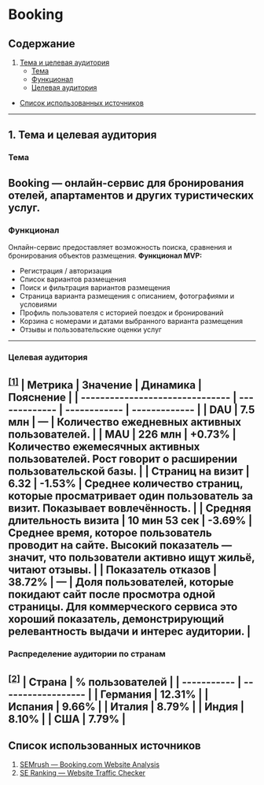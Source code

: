# Booking
## Содержание
1. [Тема и целевая аудитория](#тема-и-целевая-аудитория)  
   - [Тема](#тема)  
   - [Функционал](#функционал)  
   - [Целевая аудитория](#целевая-аудитория)  
- [Список использованных источников](#список-использованных-источников)
---
## 1. Тема и целевая аудитория
### Тема
**Booking** — онлайн-сервис для бронирования отелей, апартаментов и других туристических услуг.
---
### Функционал
Онлайн-сервис предоставляет возможность поиска, сравнения и бронирования объектов размещения.
**Функционал MVP:**
- Регистрация / авторизация  
- Список вариантов размещения  
- Поиск и фильтрация вариантов размещения  
- Страница варианта размещения с описанием, фотографиями и условиями  
- Профиль пользователя с историей поездок и бронирований  
- Корзина с номерами и датами выбранного варианта размещения  
- Отзывы и пользовательские оценки услуг  
---
### Целевая аудитория
<sup>[[1]](#1)</sup>
| **Метрика**                     | **Значение**  | **Динамика** | **Пояснение** |
| ------------------------------- | ------------- | ------------ | ------------- |
| **DAU**                         | 7.5 млн       | —            | Количество ежедневных активных пользователей. |
| **MAU**                         | 226 млн       | +0.73%       | Количество ежемесячных активных пользователей. Рост говорит о расширении пользовательской базы. |
| **Страниц на визит**            | 6.32          | -1.53%       | Среднее количество страниц, которые просматривает один пользователь за визит. Показывает вовлечённость. |
| **Средняя длительность визита** | 10 мин 53 сек | -3.69%       | Среднее время, которое пользователь проводит на сайте. Высокий показатель — значит, что пользователи активно ищут жильё, читают отзывы. |
| **Показатель отказов**          | 38.72%        | —            | Доля пользователей, которые покидают сайт после просмотра одной страницы. Для коммерческого сервиса это хороший показатель, демонстрирующий релевантность выдачи и интерес аудитории. |
---
### Распределение аудитории по странам
<sup>[[2]](#2)</sup>
| **Страна**  | **% пользователей** |
| ----------- | ------------------ |
| Германия    | 12.31% |
| Испания     | 9.66% |
| Италия      | 8.79% |
| Индия       | 8.10% |
| США         | 7.79% |
---
## Список использованных источников
1. <a id="1"></a>[SEMrush — Booking.com Website Analysis](https://www.semrush.com/seo/26418995)
2. <a id="2"></a>[SE Ranking — Website Traffic Checker](https://online.seranking.com/research.competitor.html/?input=booking.com&mode=base_domain&source=no&globalRegion=no&user_group=0&landing=website_traffic_checker&lang=en&month=2025-9)
